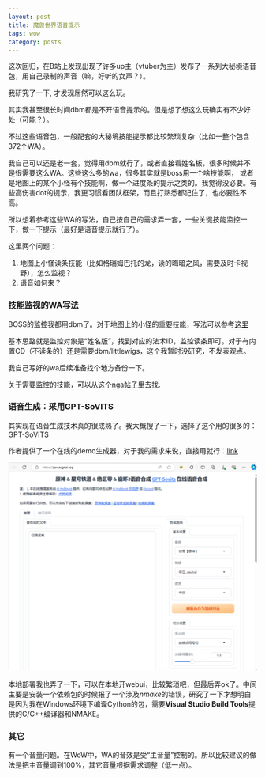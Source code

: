 ```yaml
---
layout: post
title: 魔兽世界语音提示
tags: wow
category: posts
---
```


这次回归，在B站上发现出现了许多up主（vtuber为主）发布了一系列大秘境语音包，用自己录制的声音（嘛，好听的女声？）。

我研究了一下, 才发现居然可以这么玩。

其实我甚至很长时间dbm都是不开语音提示的。但是想了想这么玩确实有不少好处（可能？）。

不过这些语音包，一般配套的大秘境技能提示都比较繁琐复杂（比如一整个包含372个WA）。

我自己可以还是老一套，觉得用dbm就行了，或者直接看姓名板，很多时候并不是很需要这么WA。这些这么多的wa，很多其实就是boss用一个啥技能啊，
或者是地图上的某个小怪有个技能啊，做一个进度条的提示之类的。我觉得没必要。有些高伤害dot的提示，我更习惯看团队框架，而且打熟悉都记住了，也必要性不高。

所以想着参考这些WA的写法，自己按自己的需求弄一套，一些关键技能监控一下，做一下提示（最好是语音提示就行了）。

这里两个问题：

1. 地图上小怪读条技能（比如格瑞姆巴托的龙，读的晦暗之风，需要及时卡视野），怎么监视？
2. 语音如何来？

### 技能监视的WA写法

BOSS的监控我都用dbm了。对于地图上的小怪的重要技能，写法可以参考[这里](https://wago.io/twwdungeons)

基本思路就是监控对象是“姓名版”，找到对应的法术ID，监控读条即可。对于有内置CD（不读条的）还是需要dbm/littlewigs，这个我暂时没研究，不发表观点。

我自己写好的wa后续准备找个地方备份一下。

关于需要监控的技能，可以从这个[nga帖子](https://nga.178.com/read.php?tid=40501640)里去找.

### 语音生成：采用GPT-SoVITS

其实现在语音生成技术真的很成熟了。我大概搜了一下，选择了这个用的很多的：GPT-SoVITS

作者提供了一个在线的demo生成器，对于我的需求来说，直接用就行：[link](http://gsv.acgnai.top)

![](/images/2024-09-17/demo-1.png)

本地部署我也弄了一下，可以在本地开webui，比较繁琐吧，但最后弄ok了。中间主要是安装一个依赖包的时候报了一个涉及*nmake*的错误，研究了一下才想明白是因为我在Windows环境下编译Cython的包，需要**Visual Studio Build Tools**提供的C/C++编译器和NMAKE。

### 其它

有一个音量问题。在WoW中，WA的音效是受“主音量”控制的。所以比较建议的做法是把主音量调到100%，其它音量根据需求调整（低一点）。